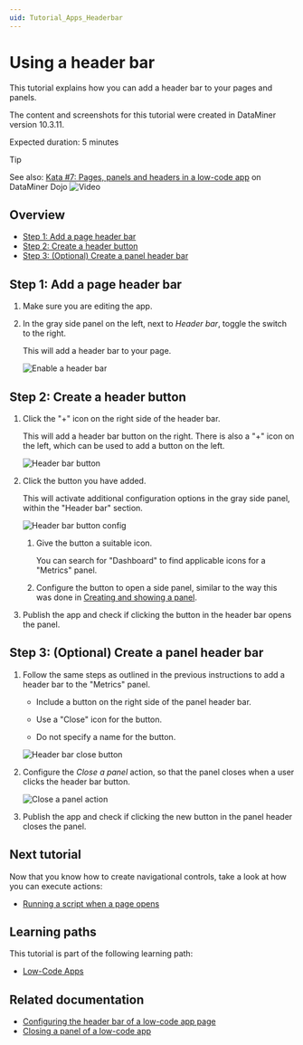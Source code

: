 ```yaml
---
uid: Tutorial_Apps_Headerbar
---
```

# Using a header bar

This tutorial explains how you can add a header bar to your pages and panels.

The content and screenshots for this tutorial were created in DataMiner version 10.3.11.

Expected duration: 5 minutes

> [!TIP]
> See also: [Kata #7: Pages, panels and headers in a low-code app](https://community.dataminer.services/courses/kata-7/) on DataMiner Dojo ![Video](~/dataminer/images/video_Duo.png)

## Overview

- [Step 1: Add a page header bar](#step-1-add-a-page-header-bar)
- [Step 2: Create a header button](#step-2-create-a-header-button)
- [Step 3: (Optional) Create a panel header bar](#step-3-optional-create-a-panel-header-bar)

## Step 1: Add a page header bar

1. Make sure you are editing the app.

1. In the gray side panel on the left, next to *Header bar*, toggle the switch to the right.

   This will add a header bar to your page.

   ![Enable a header bar](~/dataminer/images/HeaderBarOption.png)

## Step 2: Create a header button

1. Click the "+" icon on the right side of the header bar.

   This will add a header bar button on the right. There is also a "+" icon on the left, which can be used to add a button on the left.

   ![Header bar button](~/dataminer/images/HeaderbarButton.png)

1. Click the button you have added.

   This will activate additional configuration options in the gray side panel, within the "Header bar" section.

   ![Header bar button config](~/dataminer/images/HeaderBarButtonConfig.png)

   1. Give the button a suitable icon.

      You can search for "Dashboard" to find applicable icons for a "Metrics" panel.

   1. Configure the button to open a side panel, similar to the way this was done in [Creating and showing a panel](xref:Tutorial_Apps_Panel).

1. Publish the app and check if clicking the button in the header bar opens the panel.

## Step 3: (Optional) Create a panel header bar

1. Follow the same steps as outlined in the previous instructions to add a header bar to the "Metrics" panel.

   - Include a button on the right side of the panel header bar.

   - Use a "Close" icon for the button.

   - Do not specify a name for the button.

   ![Header bar close button](~/dataminer/images/HeaderBarClose.png)

1. Configure the *Close a panel* action, so that the panel closes when a user clicks the header bar button.

   ![Close a panel action](~/dataminer/images/ClosePanelAction.png)

1. Publish the app and check if clicking the new button in the panel header closes the panel.

## Next tutorial

Now that you know how to create navigational controls, take a look at how you can execute actions:

- [Running a script when a page opens](xref:Tutorial_Apps_Script_Upon_Page_Load)

## Learning paths

This tutorial is part of the following learning path:

- [Low-Code Apps](xref:Tutorial_Apps)

## Related documentation

- [Configuring the header bar of a low-code app page](xref:LowCodeApps_header_config)
- [Closing a panel of a low-code app](xref:LowCodeApps_event_config#closing-a-panel-of-the-app)
